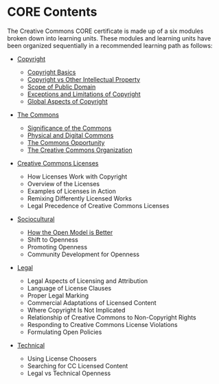 # CORE Contents

The Creative Commons CORE certificate is made up of a six modules broken down into learning units. These modules and learning units have been organized sequentially in a recommended learning path as follows:

* [Copyright](copyright/index.md)
  * [Copyright Basics](copyright/basics.md)
  * [Copyright vs Other Intellectual Property](copyright/other-ip.md)
  * [Scope of Public Domain](copyright/public-domain.md)
  * [Exceptions and Limitations of Copyright](copyright/exceptions-limitations.md)
  * [Global Aspects of Copyright](copyright/global.md)

* [The Commons](commons/index.md)
   * [Significance of the Commons](commons/significance.md)
   * [Physical and Digital Commons](commons/physical-digital.md)
   * [The Commons Opportunity](commons/opportunity.md)
   * [The Creative Commons Organization](commons/creative-commons.md)

* [Creative Commons Licenses](licenses/index.md)
   * How Licenses Work with Copyright
   * Overview of the Licenses
   * Examples of Licenses in Action
   * Remixing Differently Licensed Works
   * Legal Precedence of Creative Commons Licenses
   
* [Sociocultural](sociocultural/index.md)
   * [How the Open Model is Better](sociocultural/open-better.md)
   * Shift to Openness
   * Promoting Openness
   * Community Development for Openness
   
* [Legal](legal/index.md)
   * Legal Aspects of Licensing and Attribution
   * Language of License Clauses
   * Proper Legal Marking
   * Commercial Adaptations of Licensed Content
   * Where Copyright Is Not Implicated
   * Relationship of Creative Commons to Non-Copyright Rights
   * Responding to Creative Commons License Violations
   * Formulating Open Policies

* [Technical](technical/index.md)
   * Using License Choosers
   * Searching for CC Licensed Content
   * Legal vs Technical Openness